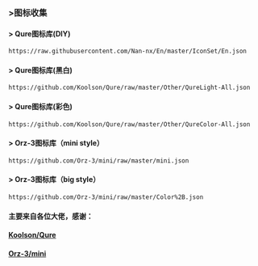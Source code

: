 ### >图标收集
#### > Qure图标库(DIY)
```properties
https://raw.githubusercontent.com/Nan-nx/En/master/IconSet/En.json
```
#### > Qure图标库(黑白)
```properties
https://github.com/Koolson/Qure/raw/master/Other/QureLight-All.json
```
#### > Qure图标库(彩色)
```properties
https://github.com/Koolson/Qure/raw/master/Other/QureColor-All.json
```
#### > Orz-3图标库（mini style）
```properties
https://github.com/Orz-3/mini/raw/master/mini.json
```
#### > Orz-3图标库（big style）
```properties
https://github.com/Orz-3/mini/raw/master/Color%2B.json
```


#### 主要来自各位大佬，感谢：

####  [Koolson/Qure](https://github.com/Koolson/Qure) 
####  [Orz-3/mini](https://github.com/Orz-3/mini) 

